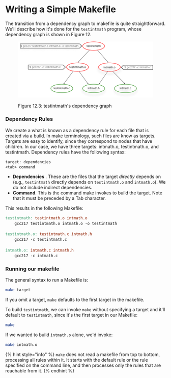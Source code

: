 # Writing a Simple Makefile

The transition from a dependency graph to makefile is quite straightforward. We'll describe how it's done for the `testintmath` program, whose dependency graph is shown in Figure 12.&#x20;

<figure><img src="../.gitbook/assets/Group 125 (1).png" alt="" width="563"><figcaption><p>Figure 12.3: testintmath's dependency graph</p></figcaption></figure>

### Dependency Rules

We create a what is known as a dependency rule for each file that is created via a build. In make terminology, such files are know as targets. Targets are easy to identify, since they correspond to nodes that have children. In our case, we have three targets: intmath.o, testintmath.o, and testintmath. Dependency rules have the following syntax:

```
target: dependencies
<tab> command
```

* **Dependencies** . These are the files that the target _directly_ depends on (e.g., `testintmath` directly depends on `testintmath.o` and `intmath.o`).  We do not include indirect dependencies.&#x20;
* **Command**. This is the command make invokes to build the target. Note that it must be preceded by a Tab character.&#x20;

This results in the following Makefile:&#x20;

```makefile
testintmath: testintmath.o intmath.o
    gcc217 testintmath.o intmath.o -o testintmath

testintmath.o: testintmath.c intmath.h
    gcc217 -c testintmath.c

intmath.o: intmath.c intmath.h
    gcc217 -c intmath.c
```

### Running our makefile

The general syntax to run a Makefile is:

```bash
make target
```

If you omit a target, `make` defaults to the first target in the makefile.&#x20;

To build `testintmath`, we can invoke `make` without specifying a target and it'll default to `testintmath`, since it's the first target in our Makefile:

```bash
make
```

If we wanted to build `intmath.o` alone, we'd invoke:

```bash
make intmath.o
```

{% hint style="info" %}
`make` does not read a makefile from top to bottom, processing all rules within it. It starts with the default rule or the rule specified on the command line, and then processes only the rules that are reachable from it.&#x20;
{% endhint %}
